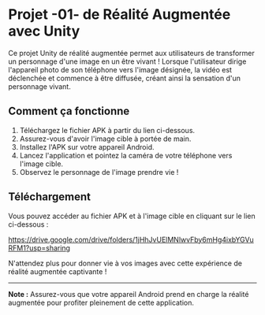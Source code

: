 # Projet -01- de Réalité Augmentée avec Unity

Ce projet Unity de réalité augmentée permet aux utilisateurs de transformer un personnage d'une image en un être vivant ! Lorsque l'utilisateur dirige l'appareil photo de son téléphone vers l'image désignée, la vidéo est déclenchée et commence à être diffusée, créant ainsi la sensation d'un personnage vivant.

## Comment ça fonctionne

1. Téléchargez le fichier APK à partir du lien ci-dessous.
2. Assurez-vous d'avoir l'image cible à portée de main.
3. Installez l'APK sur votre appareil Android.
4. Lancez l'application et pointez la caméra de votre téléphone vers l'image cible.
5. Observez le personnage de l'image prendre vie !

## Téléchargement

Vous pouvez accéder au fichier APK et à l'image cible en cliquant sur le lien ci-dessous :

https://drive.google.com/drive/folders/1jHhJvUElMNlwvFby6mHg4ixbYGVuRFM1?usp=sharing

N'attendez plus pour donner vie à vos images avec cette expérience de réalité augmentée captivante !

---

**Note :** Assurez-vous que votre appareil Android prend en charge la réalité augmentée pour profiter pleinement de cette application.
